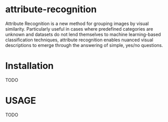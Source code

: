 # attribute-recognition

Attribute Recognition is a new method for grouping images by visual similarity. Particularly useful in cases where predefined categories are unknown and datasets do not lend themselves to machine learning-based classification techniques, attribute recognition enables nuanced visual descriptions to emerge through the answering of simple, yes/no questions.

# Installation

TODO

# USAGE

TODO
